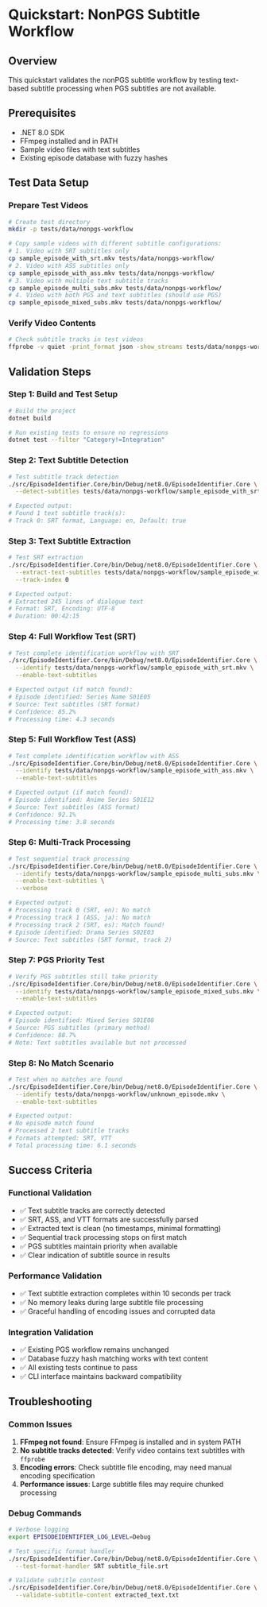 # Quickstart: NonPGS Subtitle Workflow

## Overview
This quickstart validates the nonPGS subtitle workflow by testing text-based subtitle processing when PGS subtitles are not available.

## Prerequisites
- .NET 8.0 SDK
- FFmpeg installed and in PATH
- Sample video files with text subtitles
- Existing episode database with fuzzy hashes

## Test Data Setup

### Prepare Test Videos
```bash
# Create test directory
mkdir -p tests/data/nonpgs-workflow

# Copy sample videos with different subtitle configurations:
# 1. Video with SRT subtitles only
cp sample_episode_with_srt.mkv tests/data/nonpgs-workflow/
# 2. Video with ASS subtitles only  
cp sample_episode_with_ass.mkv tests/data/nonpgs-workflow/
# 3. Video with multiple text subtitle tracks
cp sample_episode_multi_subs.mkv tests/data/nonpgs-workflow/
# 4. Video with both PGS and text subtitles (should use PGS)
cp sample_episode_mixed_subs.mkv tests/data/nonpgs-workflow/
```

### Verify Video Contents
```bash
# Check subtitle tracks in test videos
ffprobe -v quiet -print_format json -show_streams tests/data/nonpgs-workflow/sample_episode_with_srt.mkv | jq '.streams[] | select(.codec_type=="subtitle")'
```

## Validation Steps

### Step 1: Build and Test Setup
```bash
# Build the project
dotnet build

# Run existing tests to ensure no regressions
dotnet test --filter "Category!=Integration"
```

### Step 2: Text Subtitle Detection
```bash
# Test subtitle track detection
./src/EpisodeIdentifier.Core/bin/Debug/net8.0/EpisodeIdentifier.Core \
  --detect-subtitles tests/data/nonpgs-workflow/sample_episode_with_srt.mkv

# Expected output:
# Found 1 text subtitle track(s):
# Track 0: SRT format, Language: en, Default: true
```

### Step 3: Text Subtitle Extraction
```bash
# Test SRT extraction
./src/EpisodeIdentifier.Core/bin/Debug/net8.0/EpisodeIdentifier.Core \
  --extract-text-subtitles tests/data/nonpgs-workflow/sample_episode_with_srt.mkv \
  --track-index 0

# Expected output:
# Extracted 245 lines of dialogue text
# Format: SRT, Encoding: UTF-8
# Duration: 00:42:15
```

### Step 4: Full Workflow Test (SRT)
```bash
# Test complete identification workflow with SRT
./src/EpisodeIdentifier.Core/bin/Debug/net8.0/EpisodeIdentifier.Core \
  --identify tests/data/nonpgs-workflow/sample_episode_with_srt.mkv \
  --enable-text-subtitles

# Expected output (if match found):
# Episode identified: Series Name S01E05
# Source: Text subtitles (SRT format)
# Confidence: 85.2%
# Processing time: 4.3 seconds
```

### Step 5: Full Workflow Test (ASS)
```bash
# Test complete identification workflow with ASS
./src/EpisodeIdentifier.Core/bin/Debug/net8.0/EpisodeIdentifier.Core \
  --identify tests/data/nonpgs-workflow/sample_episode_with_ass.mkv \
  --enable-text-subtitles

# Expected output (if match found):
# Episode identified: Anime Series S01E12
# Source: Text subtitles (ASS format)
# Confidence: 92.1%
# Processing time: 3.8 seconds
```

### Step 6: Multi-Track Processing
```bash
# Test sequential track processing
./src/EpisodeIdentifier.Core/bin/Debug/net8.0/EpisodeIdentifier.Core \
  --identify tests/data/nonpgs-workflow/sample_episode_multi_subs.mkv \
  --enable-text-subtitles \
  --verbose

# Expected output:
# Processing track 0 (SRT, en): No match
# Processing track 1 (ASS, ja): No match  
# Processing track 2 (SRT, es): Match found!
# Episode identified: Drama Series S02E03
# Source: Text subtitles (SRT format, track 2)
```

### Step 7: PGS Priority Test
```bash
# Verify PGS subtitles still take priority
./src/EpisodeIdentifier.Core/bin/Debug/net8.0/EpisodeIdentifier.Core \
  --identify tests/data/nonpgs-workflow/sample_episode_mixed_subs.mkv \
  --enable-text-subtitles

# Expected output:
# Episode identified: Mixed Series S01E08
# Source: PGS subtitles (primary method)
# Confidence: 88.7%
# Note: Text subtitles available but not processed
```

### Step 8: No Match Scenario
```bash
# Test when no matches are found
./src/EpisodeIdentifier.Core/bin/Debug/net8.0/EpisodeIdentifier.Core \
  --identify tests/data/nonpgs-workflow/unknown_episode.mkv \
  --enable-text-subtitles

# Expected output:
# No episode match found
# Processed 2 text subtitle tracks
# Formats attempted: SRT, VTT
# Total processing time: 6.1 seconds
```

## Success Criteria

### Functional Validation
- ✅ Text subtitle tracks are correctly detected
- ✅ SRT, ASS, and VTT formats are successfully parsed
- ✅ Extracted text is clean (no timestamps, minimal formatting)
- ✅ Sequential track processing stops on first match
- ✅ PGS subtitles maintain priority when available
- ✅ Clear indication of subtitle source in results

### Performance Validation
- ✅ Text subtitle extraction completes within 10 seconds per track
- ✅ No memory leaks during large subtitle file processing
- ✅ Graceful handling of encoding issues and corrupted data

### Integration Validation  
- ✅ Existing PGS workflow remains unchanged
- ✅ Database fuzzy hash matching works with text content
- ✅ All existing tests continue to pass
- ✅ CLI interface maintains backward compatibility

## Troubleshooting

### Common Issues
1. **FFmpeg not found**: Ensure FFmpeg is installed and in system PATH
2. **No subtitle tracks detected**: Verify video contains text subtitles with `ffprobe`
3. **Encoding errors**: Check subtitle file encoding, may need manual encoding specification
4. **Performance issues**: Large subtitle files may require chunked processing

### Debug Commands
```bash
# Verbose logging
export EPISODEIDENTIFIER_LOG_LEVEL=Debug

# Test specific format handler
./src/EpisodeIdentifier.Core/bin/Debug/net8.0/EpisodeIdentifier.Core \
  --test-format-handler SRT subtitle_file.srt

# Validate subtitle content
./src/EpisodeIdentifier.Core/bin/Debug/net8.0/EpisodeIdentifier.Core \
  --validate-subtitle-content extracted_text.txt
```

